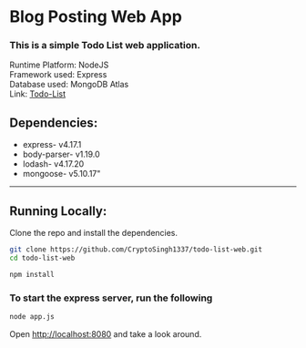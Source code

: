 # Blog Posting Web App
### This is a simple Todo List web application.

Runtime Platform: NodeJS<br>
Framework used: Express<br>
Database used: MongoDB Atlas<br>
Link: <a href="https://todo-list-lunatic.herokuapp.com/">Todo-List</a>

## Dependencies:
<ul>
    <li>express-         v4.17.1</li>
    <li>body-parser-     v1.19.0</li>
    <li>lodash-          v4.17.20</li>
    <li>mongoose-        v5.10.17"</li>
</ul>

---

## Running Locally:

Clone the repo and install the dependencies.

```bash
git clone https://github.com/CryptoSingh1337/todo-list-web.git
cd todo-list-web
```

```bash
npm install
```

### To start the express server, run the following

```bash
node app.js
```

Open [http://localhost:8080](http://localhost:8080) and take a look around.